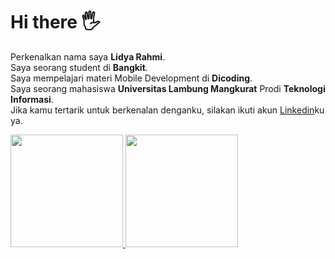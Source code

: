 # Hi there 🖐️

Perkenalkan nama saya **Lidya Rahmi**.\
Saya seorang student di **Bangkit**.\
Saya mempelajari materi Mobile Development di **Dicoding**.\
Saya seorang mahasiswa **Universitas Lambung Mangkurat** Prodi **Teknologi Informasi**.\
Jika kamu tertarik untuk berkenalan denganku, silakan ikuti akun [Linkedin](https://www.linkedin.com/in/lidya-rahmi/)ku ya.

<p align="left">
<a href="[https://github.com/dimasmds](https://github.com/lidyarahmi)">
  <img height="180em" src="https://github-readme-stats-eight-theta.vercel.app/api?username=dimasmds&show_icons=true&theme=algolia&include_all_commits=true&count_private=true"/>
  <img height="180em" src="https://github-readme-stats-eight-theta.vercel.app/api/top-langs/?username=dimasmds&layout=compact&langs_count=8&theme=algolia"/>
</a>
</p>
